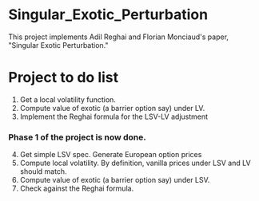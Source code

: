 # Singular_Exotic_Perturbation
This project implements Adil Reghai and Florian Monciaud's paper, "Singular Exotic Perturbation."

# Project to do list
1) Get a local volatility function.
2) Compute value of exotic (a barrier option say) under LV.
3) Implement the Reghai formula for the LSV-LV adjustment

### Phase 1 of the project is now done.

4) Get simple LSV spec.  Generate European option prices
5) Compute local volatility.  By definition, vanilla prices under LSV and LV should match.
6) Compute value of exotic (a barrier option say) under LSV.
7) Check against the Reghai formula.
